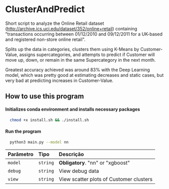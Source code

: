 
# ClusterAndPredict

Short script to analyze the Online Retail dataset (http://archive.ics.uci.edu/dataset/352/online+retail) containing "transactions occurring between 01/12/2010 and 09/12/2011 for a UK-based and registered non-store online retail".

Splits up the data in categories, clusters them using K-Means by Customer-Value, assigns supercategories, and attempts to predict if Customer will move up, down, or remain in the same Supercategory in the next month. 

Greatest accuracy achieved was around 83% with the Deep Learning model, which was pretty good at estimating decreases and static cases, but very bad at predicting increases in Customer-Value.




## How to use this program

#### Initializes conda environment and installs necessary packages

```bash
  chmod +x install.sh && ./install.sh
```

#### Run the program

```bash
  python3 main.py --model nn
```

| Parâmetro   | Tipo       | Descrição                                   |
| :---------- | :--------- | :------------------------------------------ |
| `model`      | `string` | **Obligatory**. "nn" or "xgboost"|
| `debug`      | `string` | View debug data|
| `view`      | `string` | View scatter plots of Customer clusters|

